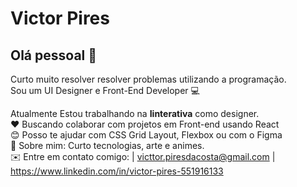 
# Victor Pires

## Olá pessoal 👋
Curto muito resolver resolver problemas utilizando a programação.
</br>Sou um UI Designer e Front-End Developer 💻

Atualmente Estou trabalhando na **Iinterativa** como designer.
</br> ❤️ Buscando colaborar com projetos em Front-end usando React
</br> 😊 Posso te ajudar com CSS Grid Layout, Flexbox ou com o Figma
</br> 💬 Sobre mim: Curto tecnologias, arte e animes.
</br> ✉️ Entre em contato comigo:
    | victtor.piresdacosta@gmail.com
    | https://www.linkedin.com/in/victor-pires-551916133
     
